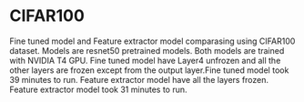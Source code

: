 # CIFAR100
Fine tuned model and Feature extractor model comparasing using CIFAR100 dataset. Models are resnet50 pretrained models. Both models are trained with NVIDIA T4 GPU.
Fine tuned model have Layer4 unfrozen and all the other layers are frozen except from the output layer.Fine tuned model took 39 minutes to run.
Feature extractor model have all the layers frozen. Feature extractor model took 31 minutes to run. 
